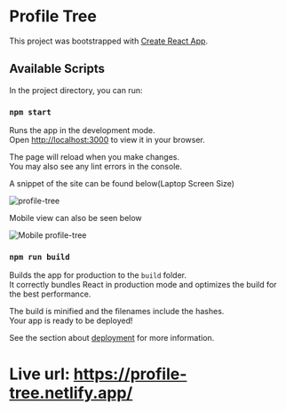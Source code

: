 # Profile Tree

This project was bootstrapped with [Create React App](https://github.com/facebook/create-react-app).

## Available Scripts

In the project directory, you can run:

### `npm start`

Runs the app in the development mode.\
Open [http://localhost:3000](http://localhost:3000) to view it in your browser.

The page will reload when you make changes.\
You may also see any lint errors in the console.

A snippet of the site can be found below(Laptop Screen Size)

![profile-tree](https://user-images.githubusercontent.com/91688854/210003812-f4c3beb1-3e3a-4eac-b0c7-bd903eb76692.JPG)

Mobile view can also be seen below

![Mobile profile-tree](https://user-images.githubusercontent.com/91688854/210004595-78a7bad0-00a1-42db-a7e1-40880524052e.JPG)

### `npm run build`

Builds the app for production to the `build` folder.\
It correctly bundles React in production mode and optimizes the build for the best performance.

The build is minified and the filenames include the hashes.\
Your app is ready to be deployed!

See the section about [deployment](https://facebook.github.io/create-react-app/docs/deployment) for more information.


# Live url: https://profile-tree.netlify.app/
